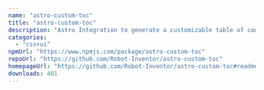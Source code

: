 ```yaml
---
name: "astro-custom-toc"
title: "astro-custom-toc"
description: "Astro Integration to generate a customizable table of contents"
categories:
  - "css+ui"
npmUrl: "https://www.npmjs.com/package/astro-custom-toc"
repoUrl: "https://github.com/Robot-Inventor/astro-custom-toc"
homepageUrl: "https://github.com/Robot-Inventor/astro-custom-toc#readme"
downloads: 401
---
```

